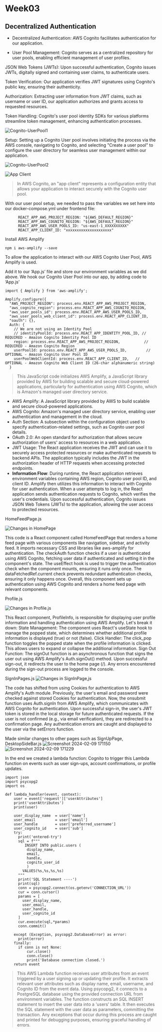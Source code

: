 # Week03

## Decentralized Authentication


- Decentralized Authentication: AWS Cognito facilitates authentication for our application.

- User Pool Management: Cognito serves as a centralized repository for user pools, enabling efficient management of user profiles.

JSON Web Tokens (JWTs): Upon successful authentication, Cognito issues JWTs, digitally signed and containing user claims, to authenticate users.

Token Verification: Our application verifies JWT signatures using Cognito's public key, ensuring their authenticity.

Authorization: Extracting user information from JWT claims, such as username or user ID, our application authorizes and grants access to requested resources.

Token Handling: Cognito's user pool identity SDKs for various platforms streamline token management, enhancing authentication processes.




![Cognito-UserPool1](https://github.com/bhanumalhotra123/aws-bootcamp-cruddur-2023/assets/144083659/b06cda0d-79fb-4b30-ad9f-d28418eb2e20)

Setup: Setting up a Cognito User pool involves initiating the process via the AWS console, navigating to Cognito, and selecting "Create a user pool" to configure the user directory for seamless user management within our application.

![Cognito-UserPool2](https://github.com/bhanumalhotra123/aws-bootcamp-cruddur-2023/assets/144083659/93863d24-79bf-4c15-9064-7ad88bb6876b)

  
![App Client](https://github.com/bhanumalhotra123/aws-bootcamp-cruddur-2023/assets/144083659/0f8e2f79-d42e-4e5b-9c2b-ac5fae690ade)

> In AWS Cognito, an "app client" represents a configuration entity that allows your application to interact securely with the Cognito user pool.


With our user pool setup, we needed to pass the variables we set here into our docker-compose.yml under frontend file:

```
      REACT_APP_AWS_PROJECT_REGION: "${AWS_DEFAULT_REGION}"
      REACT_APP_AWS_COGNITO_REGION: "${AWS_DEFAULT_REGION}"
      REACT_APP_AWS_USER_POOLS_ID: "us-east-1_XXXXXXXXXX"
      REACT_APP_CLIENT_ID: "xxxxxxxxxxxxxxxxxxxxx"
```
  
Install AWS Amplify
```
npm i aws-amplify --save
```

  
To allow the application to interact with our AWS Cognito User Pool,  AWS Amplify is used. 
  
Add it to our ‘App.js’ file and store our environment variables as we did above. We hook our Cognito User Pool into our app, by adding code to ‘App.js’


```
import { Amplify } from 'aws-amplify';
  
Amplify.configure({
  "AWS_PROJECT_REGION": process.env.REACT_APP_AWS_PROJECT_REGION,
  "aws_cognito_region": process.env.REACT_APP_AWS_COGNITO_REGION,
  "aws_user_pools_id": process.env.REACT_APP_AWS_USER_POOLS_ID,
  "aws_user_pools_web_client_id": process.env.REACT_APP_CLIENT_ID,
  "oauth": {},
  Auth: {
    // We are not using an Identity Pool
    // identityPoolId: process.env.REACT_APP_IDENTITY_POOL_ID, // REQUIRED - Amazon Cognito Identity Pool ID
    region: process.env.REACT_APP_AWS_PROJECT_REGION,           // REQUIRED - Amazon Cognito Region
    userPoolId: process.env.REACT_APP_AWS_USER_POOLS_ID,         // OPTIONAL - Amazon Cognito User Pool ID
    userPoolWebClientId: process.env.REACT_APP_CLIENT_ID,   // OPTIONAL - Amazon Cognito Web Client ID (26-char alphanumeric string)
  }
```
> This JavaScript code initializes AWS Amplify, a JavaScript library provided by AWS for building scalable and secure cloud-powered applications, particularly for authentication using AWS Cognito, which is Amazon's managed user directory service.

  
- AWS Amplify: A JavaScript library provided by AWS to build scalable and secure cloud-powered applications.
- AWS Cognito: Amazon's managed user directory service, enabling user authentication and management in the cloud.
- Auth Section: A subsection within the configuration object used to specify authentication-related settings, such as Cognito user pool details.
- OAuth 2.0: An open standard for authorization that allows secure authorization of users' access to resources in a web application.
- JWT Usage: The React application receives the JWT and can use it to securely access protected resources or make authenticated requests to backend APIs. The application typically includes the JWT in the authorization header of HTTP requests when accessing protected endpoints.
- __Information Flow__: During runtime, the React application retrieves environment variables containing AWS region, Cognito user pool ID, and client ID. Amplify then utilizes this information to interact with Cognito for user authentication. When a user attempts to log in, the React application sends authentication requests to Cognito, which verifies the user's credentials. Upon successful authentication, Cognito issues JSON Web Tokens (JWTs) to the application, allowing the user access to protected resources.
  
  
  
HomeFeedPage.js
  
![Changes in HomePage](https://github.com/bhanumalhotra123/aws-bootcamp-cruddur-2023/assets/144083659/a6cc2d5a-aeac-4617-a35f-bb8789ccb70b)
  
This code is a React component called HomeFeedPage that renders a home feed page with various components like navigation, sidebar, and activity feed.
It imports necessary CSS and libraries like aws-amplify for authentication.
The checkAuth function checks if a user is authenticated using AWS Cognito, fetching user data if authenticated and setting it in the component's state.
The useEffect hook is used to trigger the authentication check when the component mounts, ensuring it runs only once.
The dataFetchedRef.current check prevents redundant authentication checks, ensuring it only happens once.
Overall, this component sets up authentication using AWS Cognito and renders a home feed page with relevant components.
  
  
Profile.js
  
![Changes in Profile.js](https://github.com/bhanumalhotra123/aws-bootcamp-cruddur-2023/assets/144083659/fdfa2f73-61b1-4448-8a15-b55b5703852b)
  
This React component, ProfileInfo, is responsible for displaying user profile information and handling authentication using AWS Amplify. Let's break it down:
State Management: The component uses React's useState hook to manage the popped state, which determines whether additional profile information is displayed (true) or not (false).
Click Handler: The click_pop function toggles the popped state when the profile information is clicked. This allows users to expand or collapse the additional information.
Sign Out Function: The signOut function is an asynchronous function that signs the user out using AWS Amplify's Auth.signOut() method. Upon successful sign-out, it redirects the user to the home page (/). Any errors encountered during the sign-out process are logged to the console.
  
  
SignInPages.js
![Changes in SignInPage,js](https://github.com/bhanumalhotra123/aws-bootcamp-cruddur-2023/assets/144083659/1793c442-1252-4e2f-b1b2-1a7f9e1ab150)
  
The code has shifted from using Cookies for authentication to AWS Amplify's Auth module.
Previously, the user's email and password were checked against stored Cookies for authentication.
Now, the onsubmit function uses Auth.signIn from AWS Amplify, which communicates with AWS Cognito for authentication.
Upon successful sign-in, the user's JWT token is stored in the local storage for future authenticated requests.
If the user is not confirmed (e.g., via email verification), they are redirected to a confirmation page.
Any authentication errors are caught and displayed to the user via the setErrors function.
  

Made similar changes to other pages such as SignUpPage, DesktopSideBar.js 
![Screenshot 2024-02-09 171150](https://github.com/bhanumalhotra123/aws-bootcamp-cruddur-2023/assets/144083659/f4cdc36c-4c7d-4f15-8b7b-ddea31c44f4e)
![Screenshot 2024-02-09 171229](https://github.com/bhanumalhotra123/aws-bootcamp-cruddur-2023/assets/144083659/99fca029-3c13-4bb8-a338-43b40dbc6ae5)

In the end we created a lambda function:
Cognito to trigger this Lambda function on events such as user sign-ups, account confirmations, or profile updates.
```
import json
import psycopg2
import os

def lambda_handler(event, context):
    user = event['request']['userAttributes']
    print('userAttributes')
    print(user)

    user_display_name  = user['name']
    user_email         = user['email']
    user_handle        = user['preferred_username']
    user_cognito_id    = user['sub']
    try:
      print('entered-try')
      sql = f"""
         INSERT INTO public.users (
          display_name, 
          email,
          handle, 
          cognito_user_id
          ) 
        VALUES(%s,%s,%s,%s)
      """
      print('SQL Statement ----')
      print(sql)
      conn = psycopg2.connect(os.getenv('CONNECTION_URL'))
      cur = conn.cursor()
      params = [
        user_display_name,
        user_email,
        user_handle,
        user_cognito_id
      ]
      cur.execute(sql,*params)
      conn.commit() 

    except (Exception, psycopg2.DatabaseError) as error:
      print(error)
    finally:
      if conn is not None:
          cur.close()
          conn.close()
          print('Database connection closed.')
    return event
```

> This AWS Lambda function receives user attributes from an event triggered by a user signing up or updating their profile.
It extracts relevant user attributes such as display name, email, username, and Cognito ID from the event data.
Using psycopg2, it connects to a PostgreSQL database using the provided connection URL from environment variables.
The function constructs an SQL INSERT statement to insert the user data into a 'users' table.
It then executes the SQL statement with the user data as parameters, committing the transaction.
Any exceptions that occur during this process are caught and printed for debugging purposes, ensuring graceful handling of errors.

